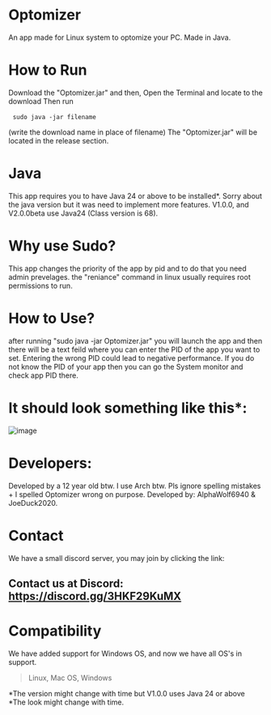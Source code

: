 # Optomizer
An app made for Linux system to optomize your PC. Made in Java.

# How to Run
Download the "Optomizer.jar" and then,
Open the Terminal and locate to the download
Then run <pre> ```sudo java -jar filename ``` </pre> (write the download name in place of filename)
The "Optomizer.jar" will be located in the release section.

# Java
This app requires you to have Java 24 or above to be installed*. Sorry about the java version but it was need to implement more features.
V1.0.0, and V2.0.0beta use Java24 (Class version is 68).

# Why use Sudo?
This app changes the priority of the app by pid and to do that you need admin prevelages.
the "reniance" command in linux usually requires root permissions to run.

# How to Use?
after running "sudo java -jar Optomizer.jar" you will launch the app and then there will be a text feild where you can enter the PID of the app you want to set. Entering the wrong PID could lead to negative performance.
If you do not know the PID of your app then you can go the System monitor and check app PID there.

# It should look something like this*:

![image](https://github.com/user-attachments/assets/873c89fb-aae8-44a1-90d6-604788c935c5)

# Developers:
Developed by a 12 year old btw. I use Arch btw. Pls ignore spelling mistakes + I spelled Optomizer wrong on purpose.
Developed by: AlphaWolf6940 & JoeDuck2020. 

# Contact
We have a small discord server, you may join by clicking the link:
## Contact us at Discord: https://discord.gg/3HKF29KuMX

# Compatibility
We have added support for Windows OS, and now we have all OS's in support.
> Linux,
 Mac OS,
 Windows

*The version might change with time but V1.0.0 uses Java 24 or above
*The look might change with time.
